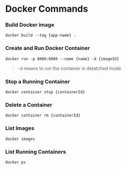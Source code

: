# Docker Commands

### Build Docker image
`docker build --tag {app-name} .`

### Create and Run Docker Container
`docker run -p 8080:8080 --name {name} -d {imageId}`

> -d means to run the container in detatched mode

### Stop a Running Container
`docker container stop {containerId}`

### Delete a Container
`docker container rm {containerId} `

### List Images
`docker images`

### List Running Containers
`docker ps`